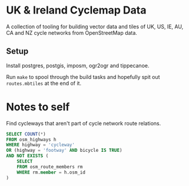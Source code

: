 # UK & Ireland Cyclemap Data

A collection of tooling for building vector data and tiles of UK, US, IE, AU, CA and NZ cycle networks from OpenStreetMap data. 

## Setup

Install postgres, postgis, imposm, ogr2ogr and tippecanoe.

Run `make` to spool through the build tasks and hopefully spit out `routes.mbtiles` at the end of it.

# Notes to self

Find cycleways that aren't part of cycle network route relations.

```sql
SELECT COUNT(*)
FROM osm_highways h
WHERE highway = 'cycleway'
OR (highway = 'footway' AND bicycle IS TRUE)
AND NOT EXISTS (
	SELECT
	FROM osm_route_members rm
	WHERE rm.member = h.osm_id
)
```
